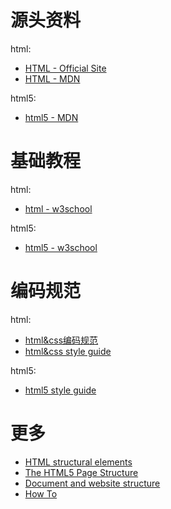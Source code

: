 
# 源头资料

html:
* [HTML - Official Site](https://html.com/)
* [HTML - MDN](https://developer.mozilla.org/zh-CN/docs/Web/HTML)

html5:
* [html5 - MDN](https://developer.mozilla.org/zh-CN/docs/Web/Guide/HTML/HTML5)

# 基础教程

html:
* [html - w3school](http://www.w3school.com.cn/html/index.asp)

html5:
* [html5 - w3school](http://www.w3school.com.cn/html5/index.asp)

# 编码规范

html:
* [html&css编码规范](http://codeguide.bootcss.com/)
* [html&css style guide](https://github.com/Aaaaaashu/Guide)

html5:
* [html5 style guide](https://www.w3schools.com/htmL/html5_syntax.asp)


# 更多

* [HTML structural elements](https://www.w3.org/wiki/HTML_structural_elements)
* [The HTML5 Page Structure](http://www.basewebmaster.com/html/html5-page-structure.php)
* [Document and website structure](https://developer.mozilla.org/en-US/docs/Learn/HTML/Introduction_to_HTML/Document_and_website_structure)
* [How To](https://www.w3schools.com/howto/default.asp)

